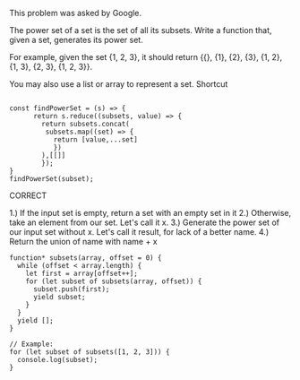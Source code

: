 This problem was asked by Google.

The power set of a set is the set of all its subsets. Write a function that, given a set, generates its power set.

For example, given the set {1, 2, 3}, it should return {{}, {1}, {2}, {3}, {1, 2}, {1, 3}, {2, 3}, {1, 2, 3}}.

You may also use a list or array to represent a set.
Shortcut
```

const findPowerSet = (s) => {
      return s.reduce((subsets, value) => {
        return subsets.concat(
         subsets.map((set) => {
           return [value,...set]
           })
        ),[[]]
        });
}
findPowerSet(subset);
```

CORRECT

1.) If the input set is empty, return a set with an empty set in it
2.) Otherwise, take an element from our set. Let's call it x.
3.) Generate the power set of our input set without x. Let's call it result, for lack of a better name.
4.) Return the union of name with name + x

```
function* subsets(array, offset = 0) {
  while (offset < array.length) {
    let first = array[offset++];
    for (let subset of subsets(array, offset)) {
      subset.push(first);
      yield subset;
    }
  }
  yield [];
}

// Example:
for (let subset of subsets([1, 2, 3])) {
  console.log(subset); 
}

```
